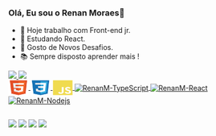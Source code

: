 ### Olá, Eu sou o Renan Moraes👋


- 🔭 Hoje trabalho com Front-end jr.
- 🌱 Estudando React.
- 🎯 Gosto de Novos Desafios.
- 📚 Sempre disposto aprender mais !

 <div>
  <a href="https://github.com/renanmoraez">
  <img height="180em" src="https://github-readme-stats.vercel.app/api?username=renanmoraez&show_icons=true&theme=vue-dark&include_all_commits=true&count_private=true"/>
  <img height="180em" src="https://github-readme-stats.vercel.app/api/top-langs/?username=renanmoraez&layout=compact&langs_count=7&theme=vue-dark"/>
</div>
<div style="display: inline_block">
  <img align="center" alt="RenanM-HTML" height="30" width="40" src="https://raw.githubusercontent.com/devicons/devicon/master/icons/html5/html5-original.svg">
  <img align="center" alt="RenanM-CSS" height="30" width="40" src="https://raw.githubusercontent.com/devicons/devicon/master/icons/css3/css3-original.svg">
  <img align="center" alt="RenanM-Js" height="30" width="40" src="https://raw.githubusercontent.com/devicons/devicon/master/icons/javascript/javascript-plain.svg"> 
  <img align="center" alt="RenanM-TypeScript" height="30" width="30" src="https://user-images.githubusercontent.com/37508509/136643029-16ee6145-a97a-45a8-8e24-d31467ebcc98.png">
  <img align="center" alt="RenanM-React" height="30" width="30" src="https://user-images.githubusercontent.com/37508509/136643160-2d9f795c-90fb-4cdf-a06c-318906df0902.png">
  <img align="center" alt="RenanM-Nodejs" height="30" width="30" src="https://cdn.jsdelivr.net/gh/devicons/devicon/icons/nodejs/nodejs-original.svg">
</div>
  
 ##
  
 <div>
  <a href="https://www.facebook.com/renan.moraes.359" target="_blank"><img src="https://img.shields.io/badge/Facebook-1877F2?style=for-the-badge&logo=facebook&logoColor=white" target="_blank"></a>
  <a href="https://instagram.com/renann_moraes/" target="_blank"><img src="https://img.shields.io/badge/-Instagram-%23E4405F?style=for-the-badge&logo=instagram&logoColor=white" target="_blank"></a>
  <a href = "mailto:renanmoraesaraujo@gmail.com"><img src="https://img.shields.io/badge/-Gmail-%23333?style=for-the-badge&logo=gmail&logoColor=white" target="_blank"></a>
  <a href="https://www.linkedin.com/in/renan-moraes-548298b5/" target="_blank"><img src="https://img.shields.io/badge/-LinkedIn-%230077B5?style=for-the-badge&logo=linkedin&logoColor=white" target="_blank"></a>
   
  </div>
